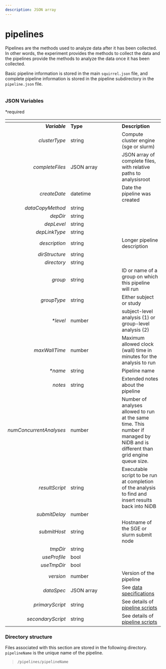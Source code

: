 ```yaml
---
description: JSON array
---
```


# pipelines

Pipelines are the methods used to analyze data after it has been collected. In other words, the experiment provides the methods to collect the data and the pipelines provide the methods to analyze the data once it has been collected.

Basic pipeline information is stored in the main `squirrel.json` file, and complete pipeline information is stored in the pipeline subdirectory in the `pipeline.json` file.

<figure><img src="https://mermaid.ink/img/pako:eNqVVFFvmzAQ_iuRq0hEgohENCWu1KfuZZo2aX2beLnhI_EKGNlGC4vy32cbTALtQ-sH-zvu--7OdzJnkguGhJKDhOa4-PYzqxdmSSF0FD01kL_CAYPhXD1evcHXlx_fHVoZIgMNgd1uKTYAb7DkNapgRDMGnhqUvMJaq-AGz1g2NOO5djkii7ioQXarnuW-Rk-q_f0HcxPIAx9l8B-kaBuooewUV4GzIm96qpfacLpl3JQ-nO8wKgTVSkPx4B0Ok-1BBW4fvX1Am8Lc12Zwx1v3WOu8yuWyl0RrOyQJlSp4aedkoSe9pdo-WKKazGq5vGm8pV3Nnny1F-7DyuvGobo6BqPXeGum8BexAo97gbcmgvEKuitxMZZvOSW9K4oiNN2S4hUjBuoIUkJHt1PRJMtnhLMufEY6acVHhDP5ONGPaKcpr-nwPo7DXkTvkiQZcPSXM32kSXMiIalQVsCZef9nGywj-ogVZoQayLCAttQZyeqLobaNaT9-YVwLSWgBpcKQQKvFS1fnhGrZoic9czC_k2pkmTf3S4iJTeiZnAiNQ9IRuo13612aPKS7dPOwTfdJegnJP6eI1_t-pff7zWa3TdPLf80tlNs?type=png" alt=""><figcaption></figcaption></figure>

### JSON Variables

\*required

<table data-header-hidden><thead><tr><th align="right"></th><th width="150"></th><th></th></tr></thead><tbody><tr><td align="right"><em><strong>Variable</strong></em></td><td><strong>Type</strong></td><td><strong>Description</strong></td></tr><tr><td align="right"><em>clusterType</em></td><td>string</td><td>Compute cluster engine (sge or slurm)</td></tr><tr><td align="right"><em>completeFiles</em></td><td>JSON array</td><td>JSON array of complete files, with relative paths to analysisroot</td></tr><tr><td align="right"><em>createDate</em></td><td>datetime</td><td>Date the pipeline was created</td></tr><tr><td align="right"><em>dataCopyMethod</em></td><td>string</td><td> </td></tr><tr><td align="right"><em>depDir</em></td><td>string</td><td> </td></tr><tr><td align="right"><em>depLevel</em></td><td>string</td><td> </td></tr><tr><td align="right"><em>depLinkType</em></td><td>string</td><td> </td></tr><tr><td align="right"><em>description</em></td><td>string</td><td>Longer pipeline description</td></tr><tr><td align="right"><em>dirStructure</em></td><td>string</td><td> </td></tr><tr><td align="right"><em>directory</em></td><td>string</td><td> </td></tr><tr><td align="right"><em>group</em></td><td>string</td><td>ID or name of a group on which this pipeline will run</td></tr><tr><td align="right"><em>groupType</em></td><td>string</td><td>Either subject or study</td></tr><tr><td align="right"><em>*level</em></td><td>number</td><td>subject-level analysis (1) or group-level analysis (2)</td></tr><tr><td align="right"><em>maxWallTime</em></td><td>number</td><td>Maximum allowed clock (wall) time in minutes for the analysis to run</td></tr><tr><td align="right"><em>*name</em></td><td>string</td><td>Pipeline name</td></tr><tr><td align="right"><em>notes</em></td><td>string</td><td>Extended notes about the pipeline</td></tr><tr><td align="right"><em>numConcurrentAnalyses</em></td><td>number</td><td>Number of analyses allowed to run at the same time. This number if managed by NiDB and is different than grid engine queue size.</td></tr><tr><td align="right"><em>resultScript</em></td><td>string</td><td>Executable script to be run at completion of the analysis to find and insert results back into NiDB</td></tr><tr><td align="right"><em>submitDelay</em></td><td>number</td><td> </td></tr><tr><td align="right"><em>submitHost</em></td><td>string</td><td>Hostname of the SGE or slurm submit node</td></tr><tr><td align="right"><em>tmpDir</em></td><td>string</td><td> </td></tr><tr><td align="right"><em>useProfile</em></td><td>bool</td><td> </td></tr><tr><td align="right"><em>useTmpDir</em></td><td>bool</td><td> </td></tr><tr><td align="right"><em>version</em></td><td>number</td><td>Version of the pipeline</td></tr><tr><td align="right"><em>dataSpec</em></td><td>JSON array</td><td>See <a href="dataspec.md">data specifications</a></td></tr><tr><td align="right"><em>primaryScript</em></td><td>string</td><td>See details of <a href="pipeline-scripts.md">pipeline scripts</a></td></tr><tr><td align="right"><em>secondaryScript</em></td><td>string</td><td>See details of <a href="pipeline-scripts.md">pipeline scripts</a></td></tr></tbody></table>

### Directory structure

Files associated with this section are stored in the following directory. `pipelineName` is the unique name of the pipeline.

> `/pipelines/pipelineName`
